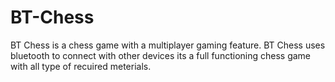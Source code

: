 # BT-Chess
BT Chess is a chess game with a multiplayer gaming feature.
BT Chess uses bluetooth to connect with other devices its a full functioning chess game with all type of recuired meterials.

